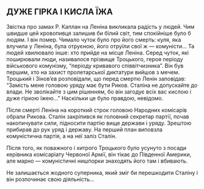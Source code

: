 ## ДУЖЕ ГІРКА І КИСЛА ЇЖА

Звістка про замах Р. Каплан на Леніна викликала радість у людей.
Чим швидше цей кровопивця залишив би білий світ, тим спокійніше було б людям.
І він помер.
Чимало чуток було про його смерть: куля, яка влучила у Леніна, була отруєною, його отруїли свої ж — комуністи...
Та людей хвилювало інше: хто прийде на місце Леніна.
Серед чуток, які поширювали люди, називалося прізвище Троцького, героя періоду військового комунізму, “періоду кривавого співвітчизника”. Він був першим, хто на захист пролетарської диктатури вийшов з мечем.
Троцький і Зінов’єв розповідали, що перед смертю Ленін заповідав: “Замість мене головою уряду має бути Риков.
Сталіна не допускайте до влади.
Не зволікайте з цим рішенням, бо він загодує всіх вас кислою і дуже гіркою їжею...” Наскільки це було правдою, невідомо.

Після смерті Леніна на короткий строк головою Народних комісарів обрали Рикова.
Сталін закріпився як головний секретар партії, почав накопичувати сили, підносити партію вище держави і уряду.
Зрештою прибирав до рук уряд і державу.
На перший план виповзла комуністична партія, а на неї заліз Сталін.

Після того, як поважного і хитрого Троцького було усунуто з посади керівника комісаріату Червоної Армії, він тікає до Південної Америки, але марно — комуністичні нишпорки знаходять його там і вбивають.

Не залишається жодного суперника, який зміг би перешкодити Сталіну і він розпочинає свою діяльність...
